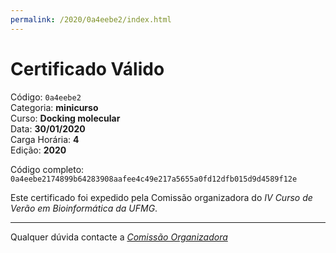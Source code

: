 ```yaml
---
permalink: /2020/0a4eebe2/index.html
---
```


# Certificado Válido

Código: `0a4eebe2`<br>
Categoria: **minicurso**<br>
Curso: **Docking molecular**<br>
Data: **30/01/2020**<br>
Carga Horária: **4**<br>
Edição: **2020**<br>


Código completo: `0a4eebe2174899b64283908aafee4c49e217a5655a0fd12dfb015d9d4589f12e`


Este certificado foi expedido pela Comissão organizadora do *IV Curso de Verão em Bioinformática da UFMG*.

----

Qualquer dúvida contacte a [_Comissão Organizadora_](<mailto:cursobioinfoufmg@gmail.com$subject=[Certificados]>)

